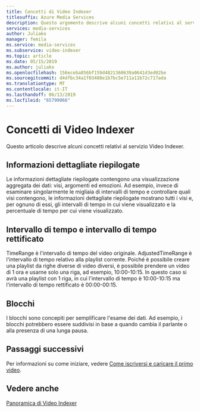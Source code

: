 ```yaml
---
title: Concetti di Video Indexer
titlesuffix: Azure Media Services
description: Questo argomento descrive alcuni concetti relativi al servizio Video Indexer.
services: media-services
author: Juliako
manager: femila
ms.service: media-services
ms.subservice: video-indexer
ms.topic: article
ms.date: 05/15/2019
ms.author: juliako
ms.openlocfilehash: 156eceba856bf159d4821360639a0641d3ed02be
ms.sourcegitcommit: d4dfbc34a1f03488e1b7bc5e711a11b72c717ada
ms.translationtype: MT
ms.contentlocale: it-IT
ms.lasthandoff: 06/13/2019
ms.locfileid: "65799066"
---
```

# <a name="video-indexer-concepts"></a>Concetti di Video Indexer
 
Questo articolo descrive alcuni concetti relativi al servizio Video Indexer.
    
## <a name="summarized-insights"></a>Informazioni dettagliate riepilogate

Le informazioni dettagliate riepilogate contengono una visualizzazione aggregata dei dati: visi, argomenti ed emozioni. Ad esempio, invece di esaminare singolarmente le migliaia di intervalli di tempo e controllare quali visi contengono, le informazioni dettagliate riepilogate mostrano tutti i visi e, per ognuno di essi, gli intervalli di tempo in cui viene visualizzato e la percentuale di tempo per cui viene visualizzato.

## <a name="time-range-vs-adjusted-time-range"></a>Intervallo di tempo e intervallo di tempo rettificato

TimeRange è l'intervallo di tempo del video originale. AdjustedTimeRange è l'intervallo di tempo relativo alla playlist corrente. Poiché è possibile creare una playlist da righe diverse di video diversi, è possibile prendere un video di 1 ora e usarne solo una riga, ad esempio, 10:00-10:15. In questo caso si avrà una playlist con 1 riga, in cui l'intervallo di tempo è 10:00-10:15 ma l'intervallo di tempo rettificato è 00:00-00:15.
 
## <a name="blocks"></a>Blocchi

I blocchi sono concepiti per semplificare l'esame dei dati. Ad esempio, i blocchi potrebbero essere suddivisi in base a quando cambia il parlante o alla presenza di una lunga pausa.

## <a name="next-steps"></a>Passaggi successivi

Per informazioni su come iniziare, vedere [Come iscriversi e caricare il primo video](video-indexer-get-started.md).

## <a name="see-also"></a>Vedere anche

[Panoramica di Video Indexer](video-indexer-overview.md)
